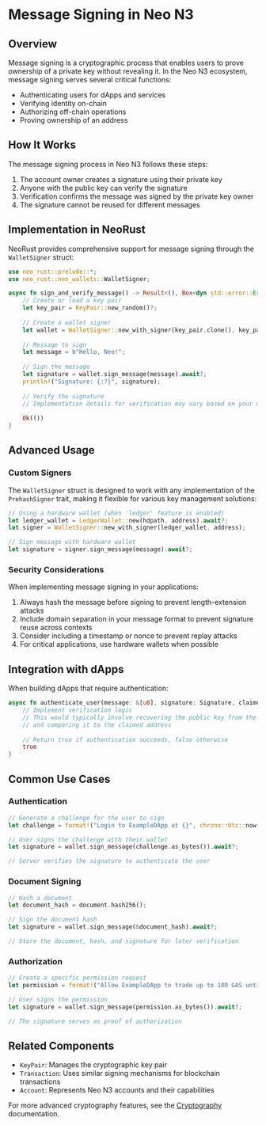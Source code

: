 # Message Signing in Neo N3

## Overview

Message signing is a cryptographic process that enables users to prove ownership of a private key without revealing it. In the Neo N3 ecosystem, message signing serves several critical functions:

- Authenticating users for dApps and services
- Verifying identity on-chain
- Authorizing off-chain operations
- Proving ownership of an address

## How It Works

The message signing process in Neo N3 follows these steps:

1. The account owner creates a signature using their private key
2. Anyone with the public key can verify the signature
3. Verification confirms the message was signed by the private key owner
4. The signature cannot be reused for different messages

## Implementation in NeoRust

NeoRust provides comprehensive support for message signing through the `WalletSigner` struct:

```rust
use neo_rust::prelude::*;
use neo_rust::neo_wallets::WalletSigner;

async fn sign_and_verify_message() -> Result<(), Box<dyn std::error::Error>> {
    // Create or load a key pair
    let key_pair = KeyPair::new_random()?;
    
    // Create a wallet signer
    let wallet = WalletSigner::new_with_signer(key_pair.clone(), key_pair.get_address());
    
    // Message to sign
    let message = b"Hello, Neo!";
    
    // Sign the message
    let signature = wallet.sign_message(message).await?;
    println!("Signature: {:?}", signature);
    
    // Verify the signature
    // Implementation details for verification may vary based on your use case
    
    Ok(())
}
```

## Advanced Usage

### Custom Signers

The `WalletSigner` struct is designed to work with any implementation of the `PrehashSigner` trait, making it flexible for various key management solutions:

```rust
// Using a hardware wallet (when 'ledger' feature is enabled)
let ledger_wallet = LedgerWallet::new(hdpath, address).await?;
let signer = WalletSigner::new_with_signer(ledger_wallet, address);

// Sign message with hardware wallet
let signature = signer.sign_message(message).await?;
```

### Security Considerations

When implementing message signing in your applications:

1. Always hash the message before signing to prevent length-extension attacks
2. Include domain separation in your message format to prevent signature reuse across contexts
3. Consider including a timestamp or nonce to prevent replay attacks
4. For critical applications, use hardware wallets when possible

## Integration with dApps

When building dApps that require authentication:

```rust
async fn authenticate_user(message: &[u8], signature: Signature, claimed_address: &Address) -> bool {
    // Implement verification logic
    // This would typically involve recovering the public key from the signature
    // and comparing it to the claimed address
    
    // Return true if authentication succeeds, false otherwise
    true
}
```

## Common Use Cases

### Authentication

```rust
// Generate a challenge for the user to sign
let challenge = format!("Login to ExampleDApp at {}", chrono::Utc::now());

// User signs the challenge with their wallet
let signature = wallet.sign_message(challenge.as_bytes()).await?;

// Server verifies the signature to authenticate the user
```

### Document Signing

```rust
// Hash a document
let document_hash = document.hash256();

// Sign the document hash
let signature = wallet.sign_message(&document_hash).await?;

// Store the document, hash, and signature for later verification
```

### Authorization

```rust
// Create a specific permission request
let permission = format!("Allow ExampleDApp to trade up to 100 GAS until {}", expiry_time);

// User signs the permission
let signature = wallet.sign_message(permission.as_bytes()).await?;

// The signature serves as proof of authorization
```

## Related Components

- `KeyPair`: Manages the cryptographic key pair
- `Transaction`: Uses similar signing mechanisms for blockchain transactions
- `Account`: Represents Neo N3 accounts and their capabilities

For more advanced cryptography features, see the [Cryptography](../crypto/README.md) documentation.